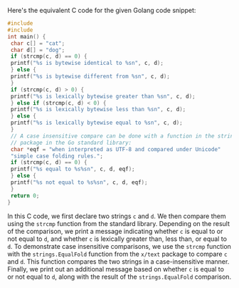 Here's the equivalent C code for the given Golang code snippet:
```c
#include 
#include 
int main() {
 char c[] = "cat";
 char d[] = "dog";
 if (strcmp(c, d) == 0) {
 printf("%s is bytewise identical to %sn", c, d);
 } else {
 printf("%s is bytewise different from %sn", c, d);
 }
 if (strcmp(c, d) > 0) {
 printf("%s is lexically bytewise greater than %sn", c, d);
 } else if (strcmp(c, d) < 0) {
 printf("%s is lexically bytewise less than %sn", c, d);
 } else {
 printf("%s is lexically bytewise equal to %sn", c, d);
 }
 // A case insensitive compare can be done with a function in the strings
 // package in the Go standard library:
 char *eqf = "when interpreted as UTF-8 and compared under Unicode"
 "simple case folding rules.";
 if (strcmp(c, d) == 0) {
 printf("%s equal to %s%sn", c, d, eqf);
 } else {
 printf("%s not equal to %s%sn", c, d, eqf);
 }
 return 0;
}
```
In this C code, we first declare two strings `c` and `d`. We then compare them using the `strcmp` function from the standard library. Depending on the result of the comparison, we print a message indicating whether `c` is equal to or not equal to `d`, and whether `c` is lexically greater than, less than, or equal to `d`.
To demonstrate case insensitive comparisons, we use the `strcmp` function with the `strings.EqualFold` function from the `x/text` package to compare `c` and `d`. This function compares the two strings in a case-insensitive manner.
Finally, we print out an additional message based on whether `c` is equal to or not equal to `d`, along with the result of the `strings.EqualFold` comparison.

